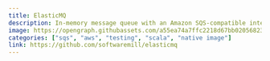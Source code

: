 ```yaml
---
title: ElasticMQ
description: In-memory message queue with an Amazon SQS-compatible interface. Runs stand-alone or embedded. A simple UI is available for viewing real-time queue statistics.
image: https://opengraph.githubassets.com/a55ea74a7ffc2218d67bb0205682344d6317de9350d3a7fe2ffdd73b0e6141b3/softwaremill/elasticmq
categories: ["sqs", "aws", "testing", "scala", "native image"]
link: https://github.com/softwaremill/elasticmq
---
```

